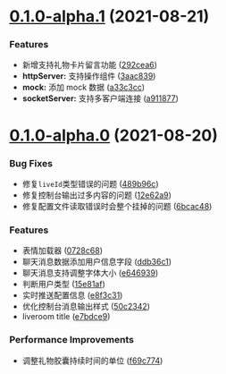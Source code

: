 # [0.1.0-alpha.1](https://github.com/hhui64/cclinkjs-demo/compare/v0.1.0-alpha.0...v0.1.0-alpha.1) (2021-08-21)


### Features

* 新增支持礼物卡片留言功能 ([292cea6](https://github.com/hhui64/cclinkjs-demo/commit/292cea6de30d99673a9e14f502b8535aac913983))
* **httpServer:** 支持操作组件 ([3aac839](https://github.com/hhui64/cclinkjs-demo/commit/3aac839121ba456176e36f27719024774f68b93a))
* **mock:** 添加 mock 数据 ([a33c3cc](https://github.com/hhui64/cclinkjs-demo/commit/a33c3ccbc350a9e53be28df22931823592ed0a79))
* **socketServer:** 支持多客户端连接 ([a911877](https://github.com/hhui64/cclinkjs-demo/commit/a9118771e7b81059717ea38270f77066bc693fa2))



# [0.1.0-alpha.0](https://github.com/hhui64/cclinkjs-demo/compare/e7bdce9ca23a97009b03b81ee7297952cb264866...v0.1.0-alpha.0) (2021-08-20)


### Bug Fixes

* 修复`liveId`类型错误的问题 ([489b96c](https://github.com/hhui64/cclinkjs-demo/commit/489b96cccdc9ace5f6c67545b1f7998456fcf432))
* 修复控制台输出过多内容的问题 ([12e62a9](https://github.com/hhui64/cclinkjs-demo/commit/12e62a9f06f1e929c96159fd36412b82549a99b5))
* 修复配置文件读取错误时会整个挂掉的问题 ([6bcac48](https://github.com/hhui64/cclinkjs-demo/commit/6bcac4858272d93dfb3d6f51295740dac180b751))


### Features

* 表情加载器 ([0728c68](https://github.com/hhui64/cclinkjs-demo/commit/0728c688d50cb8bc497f94398739124dfeccbe1f))
* 聊天消息数据添加用户信息字段 ([ddb36c1](https://github.com/hhui64/cclinkjs-demo/commit/ddb36c1a65e76b9ac2835b8acd910558d472f4ce))
* 聊天消息支持调整字体大小 ([e646939](https://github.com/hhui64/cclinkjs-demo/commit/e6469395117c1b5ec7b13adaa327777c14ee1cb7))
* 判断用户类型 ([15e81af](https://github.com/hhui64/cclinkjs-demo/commit/15e81af472a3fca3eaa80a137d88f54888b8580d))
* 实时推送配置信息 ([e8f3c31](https://github.com/hhui64/cclinkjs-demo/commit/e8f3c31338ca93e5ecb132967a77b9db9bb3456b))
* 优化控制台消息输出样式 ([50c2342](https://github.com/hhui64/cclinkjs-demo/commit/50c2342eaac4aaaca19ab7225b507c9c02bc28f1))
* liveroom title ([e7bdce9](https://github.com/hhui64/cclinkjs-demo/commit/e7bdce9ca23a97009b03b81ee7297952cb264866))


### Performance Improvements

* 调整礼物胶囊持续时间的单位 ([f69c774](https://github.com/hhui64/cclinkjs-demo/commit/f69c7748bbefd14270250de2477acb107496e740))



